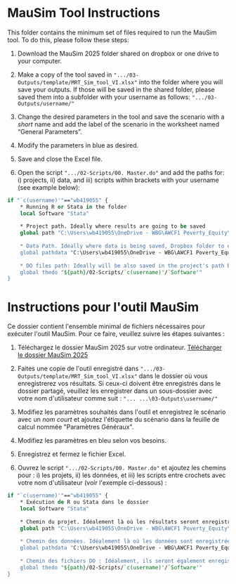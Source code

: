 
# MauSim Tool Instructions

This folder contains the minimum set of files required to run the MauSim tool. To do this, please follow these steps:

1. Download the MauSim 2025 folder shared on dropbox or one drive to your computer.
   
2. Make a copy of the tool saved in `".../03-Outputs/template/MRT_Sim_tool_VI.xlsx"` into the folder where you will save your outputs. If those will be saved in the shared folder, please saved them into a subfolder with your username as follows:
   `".../03-Outputs/username/"`

3. Change the desired parameters in the tool and save the scenario with a _short_ name and add the label of the scenario in the worksheet named “General Parameters”.

4. Modify the parameters in blue as desired.

5. Save and close the Excel file.

6. Open the script `".../02-Scripts/00. Master.do"` and add the paths for: i) projects, ii) data, and iii) scripts within brackets with your username (see example below):

```stata
if "`c(username)'"=="wb419055" {
    * Running R or Stata in the folder
    local Software "Stata"
    
    * Project path. Ideally where results are going to be saved
    global path "C:\Users\wb419055\OneDrive - WBG\AWCF1 Poverty_Equity\04 MAURITANIA\PROJECTS\01 MRT Fiscal Incidence Analysis\0_Public_repository\v4.0_April_2025\"
    
    * Data Path. Ideally where data is being saved, Dropbox folder to ensure we are always using the latest data. However, if you have connection problems, you can download the data to your local computer
    global pathdata "C:\Users\wb419055\OneDrive - WBG\AWCF1 Poverty_Equity\04 MAURITANIA\PROJECTS\01 MRT Fiscal Incidence Analysis\0_Public_repository\v4.0_April_2025\01-Data"
    
    * DO files path: Ideally will be also saved in the project's path but Github gives the advantage of saving them wherever you want. Important: If you save them in the project's folder, you need to add a subfolder within scripts
    global thedo "${path}/02-Scripts/`c(username)'/`Software'"
}
```


# Instructions pour l'outil MauSim

Ce dossier contient l'ensemble minimal de fichiers nécessaires pour exécuter l'outil MauSim. Pour ce faire, veuillez suivre les étapes suivantes :

1. Téléchargez le dossier MauSim 2025 sur votre ordinateur.
   [Télécharger le dossier MauSim 2025](https://www.dropbox.com/scl/fo/ss1uivnptb8ch7hrhbik2/APN6KzeB6qfibGRwi-Lb0zg?rlkey=x0lbh1j2l4h95rx2h853yjg5k&st=14idx9ah&dl=0)

2. Faites une copie de l'outil enregistré dans `".../03-Outputs/template/MRT_Sim_tool_VI.xlsx"` dans le dossier où vous enregistrerez vos résultats. Si ceux-ci doivent être enregistrés dans le dossier partagé, veuillez les enregistrer dans un sous-dossier avec votre nom d'utilisateur comme suit :
   `"... ...\03-Outputs\username/"`

3. Modifiez les paramètres souhaités dans l'outil et enregistrez le scénario avec un _nom court_ et ajoutez l'étiquette du scénario dans la feuille de calcul nommée "Paramètres Généraux".

4. Modifiez les paramètres en bleu selon vos besoins.

5. Enregistrez et fermez le fichier Excel.

6. Ouvrez le script `".../02-Scripts/00. Master.do"` et ajoutez les chemins pour : i) les projets, ii) les données, et iii) les scripts entre crochets avec votre nom d'utilisateur (voir l'exemple ci-dessous) :

```stata
if "`c(username)'"=="wb419055" {
    * Exécution de R ou Stata dans le dossier
    local Software "Stata"
    
    * Chemin du projet. Idéalement là où les résultats seront enregistrés
    global path "C:\Users\wb419055\OneDrive - WBG\AWCF1 Poverty_Equity\04 MAURITANIA\PROJECTS\01 MRT Fiscal Incidence Analysis\0_Public_repository\v4.0_April_2025\"
    
    * Chemin des données. Idéalement là où les données sont enregistrées, dossier Dropbox pour s'assurer que nous utilisons toujours les dernières données. Cependant, si vous avez des problèmes de connexion, vous pouvez télécharger les données sur votre ordinateur local
    global pathdata "C:\Users\wb419055\OneDrive - WBG\AWCF1 Poverty_Equity\04 MAURITANIA\PROJECTS\01 MRT Fiscal Incidence Analysis\0_Public_repository\v4.0_April_2025\01-Data"
    
    * Chemin des fichiers DO : Idéalement, ils seront également enregistrés dans le chemin du projet, mais Github offre l'avantage de les enregistrer où vous voulez. Important : Si vous les enregistrez dans le dossier du projet, vous devez ajouter un sous-dossier dans les scripts
    global thedo "${path}/02-Scripts/`c(username)'/`Software'"
}
